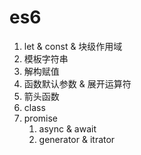 # es6

1. let & const & 块级作用域
2. 模板字符串
3. 解构赋值
4. 函数默认参数 & 展开运算符
5. 箭头函数
6. class
7. promise
   1. async & await
   2. generator & itrator